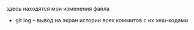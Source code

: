 здесь находятся мои изменения файла

* git log – вывод на экран истории всех коммитов с их хеш-кодами